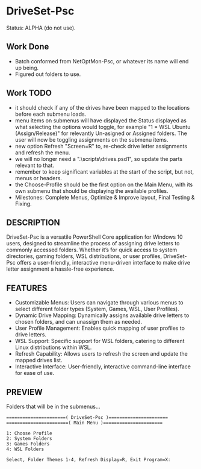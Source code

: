 # DriveSet-Psc
Status: ALPHA (do not use).

## Work Done
- Batch conformed from NetOptMon-Psc, or whatever its name will end up being.
- Figured out folders to use.

## Work TODO
- it should check if any of the drives have been mapped to the locations before each submenu loads.
- menu items on submenus will have displayed the Status displayed as what selecting the options would toggle, for example "1 = WSL Ubuntu (Assign/Release)" for relevantly  Un-asigned or Assigned folders. The user will now be toggling assignments on the submenu items. 
- new option Refresh "Screen=R" to, re-check drive letter assignments and refresh the menu.
- we will no longer need a ".\scripts\drives.psd1", so update the parts relevant to that.
- remember to keep significant variables at the start of the script, but not, menus or headers. 
- the Choose-Profile should be the first option on the Main Menu, with its own submenu that should be displaying the available profiles.
- Milestones: Complete Menus, Optimize & Improve layout, Final Testing & Fixing.

## DESCRIPTION
DriveSet-Psc is a versatile PowerShell Core application for Windows 10 users, designed to streamline the process of assigning drive letters to commonly accessed folders. Whether it’s for quick access to system directories, gaming folders, WSL distributions, or user profiles, DriveSet-Psc offers a user-friendly, interactive menu-driven interface to make drive letter assignment a hassle-free experience.

## FEATURES
- Customizable Menus: Users can navigate through various menus to select different folder types (System, Games, WSL, User Profiles).
- Dynamic Drive Mapping: Dynamically assigns available drive letters to chosen folders, and can unassign them as needed.
- User Profile Management: Enables quick mapping of user profiles to drive letters.
- WSL Support: Specific support for WSL folders, catering to different Linux distributions within WSL.
- Refresh Capability: Allows users to refresh the screen and update the mapped drives list.
- Interactive Interface: User-friendly, interactive command-line interface for ease of use.


## PREVIEW
Folders that will be in the submenus...
```
======================( DriveSet-Psc )======================
=======================( Main Menu )======================

1: Choose Profile
2: System Folders
3: Games Folders
4: WSL Folders

Select, Folder Themes 1-4, Refresh Display=R, Exit Program=X:
```
